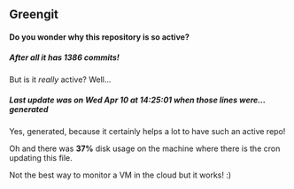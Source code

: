 ## Greengit

#### Do you wonder why this repository is so active?

##### After all it has 1386 commits!

But is it *really* active? Well...

##### Last update was on Wed Apr 10 at 14:25:01 when those lines were... generated

Yes, generated, because it certainly helps a lot to have such an active repo!

Oh and there was **37%** disk usage on the machine
where there is the cron updating this file.

Not the best way to monitor a VM in the cloud but it works! :)
